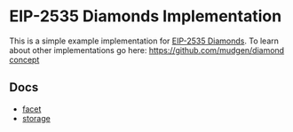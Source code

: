 # EIP-2535 Diamonds Implementation

This is a simple example implementation for [EIP-2535 Diamonds](https://eips.ethereum.org/EIPS/eip-2535). To learn about other implementations go here: https://github.com/mudgen/diamond
[concept](./concept.ko.md)

## Docs
- [facet](./contracts/facets/README.ko.md)
- [storage](./contracts/libraries/README.ko.md)
